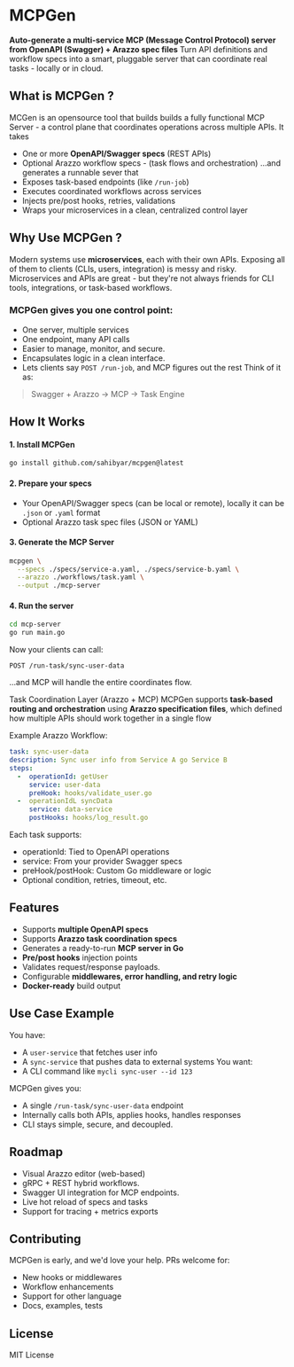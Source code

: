 # MCPGen
**Auto-generate a multi-service MCP (Message Control Protocol) server from OpenAPI (Swagger) + Arazzo spec files**
Turn API definitions and workflow specs into a smart, pluggable server that can coordinate real tasks - locally or in cloud. 

## What is MCPGen ?
MCGen is an opensource tool that builds builds a fully functional MCP Server - a control plane that coordinates operations across multiple APIs.
It takes
  * One or more **OpenAPI/Swagger specs** (REST APIs)
  * Optional Arazzo workflow specs - (task flows and orchestration)
...and generates a runnable sever that
  * Exposes task-based endpoints (like `/run-job`)
  * Executes coordinated workflows across services
  * Injects pre/post hooks, retries, validations
  * Wraps your microservices in a clean, centralized control layer

## Why Use MCPGen ?
Modern systems use **microservices**, each with their own APIs. Exposing all of them to clients (CLIs, users, integration) is messy and risky. 
Microservices and APIs are great - but they're not always friends for CLI tools, integrations, or task-based workflows. 

### MCPGen gives you one control point:
* One server, multiple services
* One endpoint, many API calls
* Easier to manage, monitor, and secure.
* Encapsulates logic in a clean interface.
* Lets clients say `POST /run-job`, and MCP figures out the rest
Think of it as:
> Swagger + Arazzo -> MCP -> Task Engine

## How It Works
#### 1. Install MCPGen
```bash
go install github.com/sahibyar/mcpgen@latest
```
#### 2. Prepare your specs
* Your OpenAPI/Swagger specs (can be local or remote), locally it can be `.json` or `.yaml` format
* Optional Arazzo task spec files (JSON or YAML)

#### 3. Generate the MCP Server
```bash
mcpgen \
  --specs ./specs/service-a.yaml, ./specs/service-b.yaml \
  --arazzo ./workflows/task.yaml \
  --output ./mcp-server
```

#### 4. Run the server
```bash
cd mcp-server
go run main.go
```

Now your clients can call:
```http
POST /run-task/sync-user-data
```
...and MCP will handle the entire coordinates flow. 

Task Coordination Layer (Arazzo + MCP)
MCPGen supports **task-based routing and orchestration** using **Arazzo specification files**, which defined how multiple APIs should work together in a single flow

Example Arazzo Workflow:
```yaml
task: sync-user-data
description: Sync user info from Service A go Service B
steps:
  -  operationId: getUser
     service: user-data
     preHook: hooks/validate_user.go
  -  operationIdL syncData
     service: data-service
     postHooks: hooks/log_result.go
```

Each task supports:
* operationId: Tied to OpenAPI operations
* service: From your provider Swagger specs
* preHook/postHook: Custom Go middleware or logic
* Optional condition, retries, timeout, etc.
## Features
* Supports **multiple OpenAPI specs**
* Supports **Arazzo task coordination specs**
* Generates a ready-to-run **MCP server in Go**
* **Pre/post hooks** injection points
* Validates request/response payloads.
* Configurable **middlewares, error handling, and retry logic**
* **Docker-ready** build output

## Use Case Example
You have:
* A `user-service` that fetches user info
* A `sync-service` that pushes data to external systems
You want:
* A CLI command like `mycli sync-user --id 123`

MCPGen gives you:
* A single `/run-task/sync-user-data` endpoint
* Internally calls both APIs, applies hooks, handles responses
* CLI stays simple, secure, and decoupled.

## Roadmap
* Visual Arazzo editor (web-based)
* gRPC + REST hybrid workflows.
* Swagger UI integration for MCP endpoints.
* Live hot reload of specs and tasks
* Support for tracing + metrics exports

## Contributing
MCPGen is early, and we'd love your help. 
PRs welcome for:
* New hooks or middlewares
* Workflow enhancements
* Support for other language
* Docs, examples, tests

## License
MIT License


